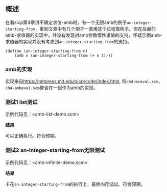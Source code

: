 ## 概述

在看sicp第4章讲不确定求值-amb时，有一个无限amb的例子`an-integer-starting-from`，看到文章中有几个例子一直用这个过程做例子。但在后面的amb-求值器的实现中，并没有发现对amb参数惰性求值的支持，怀疑示例amb-求值器的实现并没有考虑到`an-integer-starting-from`的支持。

```
(define (an-integer-starting-from n)
    (amb n (an-integer-starting-from (+ n 1))))
```

### amb的实现

实现来自<https://mitpress.mit.edu/sicp/code/index.html>, 将`ch4-mceval.scm`、`ch4-ambeval.scm`整合在一起作为amb的实现。

### 测试1 list测试

示例代码见：<amb-list-demo.scm>

**结果**

可以正确执行。符合预期。

### 测试2 an-integer-starting-from无限测试

示例代码见：<amb-infinite-demo.scm>

**结果**

卡在`an-integer-starting-from`的执行上，最终内存溢出。符合预期。
